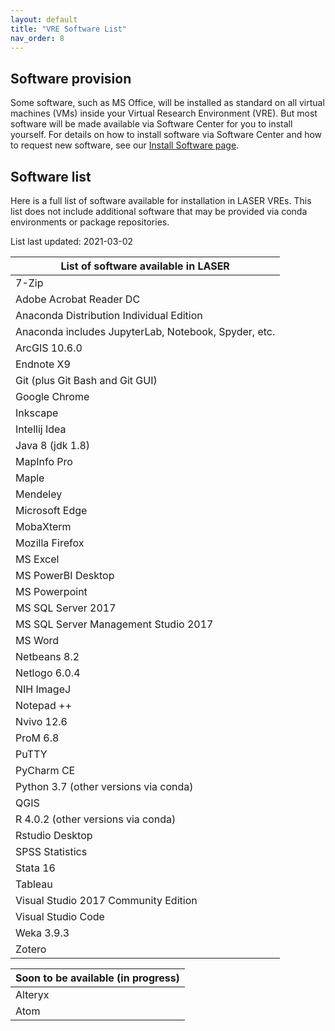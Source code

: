 ```yaml
---
layout: default
title: "VRE Software List"
nav_order: 8
---
```


## Software provision

Some software, such as MS Office, will be installed as standard on all virtual machines (VMs) inside your Virtual Research Environment (VRE). But most software will be made available via Software Center for you to install yourself. For details on how to install software via Software Center and how to request new software, see our [Install Software page](./install_software.html).

## Software list

Here is a full list of software available for installation in LASER VREs. This list does not include additional software that may be provided via conda environments or package repositories.

List last updated: 2021-03-02

|List of software available in LASER|
|---|
|7-Zip|
|Adobe Acrobat Reader DC|
|Anaconda Distribution Individual Edition|
|Anaconda includes JupyterLab, Notebook, Spyder, etc.|
|ArcGIS 10.6.0|
|Endnote X9|
|Git (plus Git Bash and Git GUI)|
|Google Chrome|
|Inkscape|
|Intellij Idea|
|Java 8 (jdk 1.8)|
|MapInfo Pro|
|Maple|
|Mendeley| 
|Microsoft Edge|
|MobaXterm|
|Mozilla Firefox|
|MS Excel|
|MS PowerBI Desktop|
|MS Powerpoint|
|MS SQL Server 2017|
|MS SQL Server Management Studio 2017|
|MS Word|
|Netbeans 8.2|
|Netlogo 6.0.4|
|NIH ImageJ|
|Notepad ++|
|Nvivo 12.6|
|ProM 6.8|
|PuTTY|
|PyCharm CE|
|Python 3.7 (other versions via conda)|
|QGIS|
|R 4.0.2 (other versions via conda)|
|Rstudio Desktop|
|SPSS Statistics|
|Stata 16|
|Tableau|
|Visual Studio 2017 Community Edition|
|Visual Studio Code|
|Weka 3.9.3|
|Zotero|

|Soon to be available (in progress)|
|---|
|Alteryx|
|Atom|
